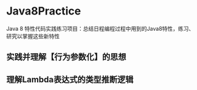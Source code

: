 # Java8Practice
Java 8 特性代码实践练习项目：总结日程编程过程中用到的Java8特性，练习、研究以掌握这些新特性

## 实践并理解【行为参数化】的思想

## 理解Lambda表达式的类型推断逻辑
